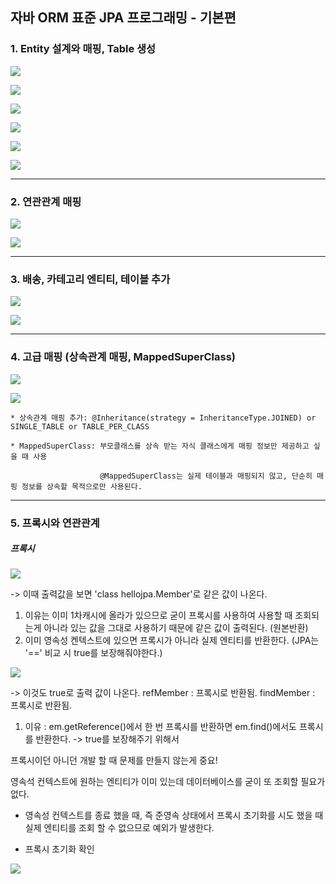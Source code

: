 ## 자바 ORM 표준 JPA 프로그래밍 - 기본편

### 1. Entity 설계와 매핑, Table 생성

![](img/Member.png)

![](img/Order.png)

![](img/OrderItem.png)

![](img/Item.png)

![](img/h2.png)

![](img/mapping.png)

-------

### 2. 연관관계 매핑

![](img/2_table.png)

![](img/2_entity.png)

-------

### 3. 배송, 카테고리 엔티티, 테이블 추가 

![](img/3_add_table.png)

![](img/3_add_entity.png)

-------

### 4. 고급 매핑 (상속관계 매핑, MappedSuperClass)

![](img/4_table.png)

![](img/4_entity.png)

    * 상속관계 매핑 추가: @Inheritance(strategy = InheritanceType.JOINED) or SINGLE_TABLE or TABLE_PER_CLASS

    * MappedSuperClass: 부모클래스를 상속 받는 자식 클래스에게 매핑 정보만 제공하고 싶을 때 사용
                        
                        @MappedSuperClass는 실제 테이블과 매핑되지 않고, 단순히 매핑 정보를 상속할 목적으로만 사용된다.


---------
### 5. 프록시와 연관관계

##### 프록시

![](img/proxy_class.png)

-> 이때 출력값을 보면 'class hellojpa.Member'로 같은 값이 나온다. 

1. 이유는 이미 1차캐시에 올라가 있으므로 굳이 프록시를 사용하여 사용할 때 조회되는게 아니라 있는 값을 그대로 사용하기 때문에 같은 값이 출력된다. (원본반환) 
2. 이미 영속성 켄텍스트에 있으면 프록시가 아니라 실제 엔티티를 반환한다. (JPA는 '==' 비교 시 true를 보장해줘야한다.)

![](img/proxy_ref_find.png)

-> 이것도 true로 출력 값이 나온다.
refMember : 프록시로 반환됨.
findMember : 프록시로 반환됨.

1. 이유 : em.getReference()에서 한 번 프록시를 반환하면 em.find()에서도 프록시를 반환한다. -> true를 보장해주기 위해서

프록시이던 아니던 개발 할 때 문제를 만들지 않는게 중요!

영속석 컨텍스트에 원하는 엔티티가 이미 있는데 데이터베이스를 굳이 또 조회할 필요가 없다. 

* 영속성 컨텍스트를 종료 했을 때, 즉 준영속 상태에서 프록시 초기화를 시도 했을 때 실제 엔티티를 조회 할 수 없으므로 예외가 발생한다. 

* 프록시 초기화 확인

![](img/proxy_reset_check.png)

